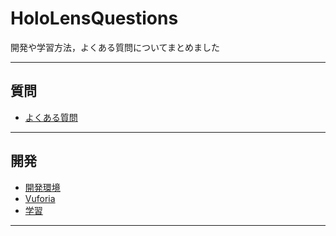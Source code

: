 # HoloLensQuestions
開発や学習方法，よくある質問についてまとめました

---
## 質問
- [よくある質問](https://github.com/tattichan/HoloLensQuestions/blob/master/HoloLens.markdown)

---
## 開発
- [開発環境](https://github.com/tattichan/HoloLensQuestions/blob/master/Development.markdown)
- [Vuforia](https://github.com/tattichan/HoloLensQuestions/blob/master/Vuforia.markdown)
- [学習](https://github.com/tattichan/HoloLensQuestions/blob/master/Learning.markdown)

---
